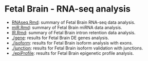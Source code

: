 Fetal Brain - RNA-seq analysis
========================================
* [RNAseq.Rmd](./RNAseq.md): summary of Fetal Brain RNA-seq data analysis.      
* [miR.Rmd](./miR.md): summary of Fetal Brain miRNA data analysis.      
* [IR.Rmd](./IR.md): summary of Fetal Brain intron retention data analysis.      
* [./gene](./gene/DEgene.md): results for Fetal Brain DE genes analysis.           
* [./isoform](./isoform/fetalBrain_isoform.md): results for Fetal Brain isoform analysis with exons.      
* [./junction](./junction/junction_valid.md): results for Fetal Brain isoform validation with junctions.      
* [./epiProfile](./epiProfile/epiProfile.md): results for Fetal Brain epigenetic profile analysis.       
